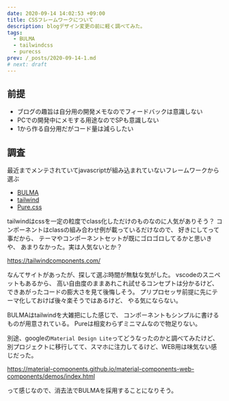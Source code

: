 ```yaml
---
date: 2020-09-14 14:02:53 +09:00
title: CSSフレームワークについて
description: blogデザイン変更の前に軽く調べてみた。
tags:
  - BULMA
  - tailwindcss
  - purecss
prev: /_posts/2020-09-14-1.md
# next: draft
---
```

## 前提

- ブログの趣旨は自分用の開発メモなのでフィードバックは意識しない
- PCでの開発中にメモする用途なのでSPも意識しない
- 1から作る自分用だがコード量は減らしたい

## 調査

最近までメンテされていてjavascriptが組み込まれていないフレームワークから選ぶ

- [BULMA](https://bulma.io/documentation/components/)
- [tailwind](https://tailwindcss.com/components)
- [Pure.css](https://purecss.io/)

tailwindはcssを一定の粒度でclass化しただけのものなのに人気がありそう？
コンポーネントはclassの組み合わせ例が載っているだけなので、
好きにしてって事だから、
テーマやコンポーネントセットが既にゴロゴロしてるかと思いきや、
あまりなかった。実は人気ないとか？

https://tailwindcomponents.com/

なんてサイトがあったが、探して選ぶ時間が無駄な気がした。
vscodeのスニペットもあるから、
高い自由度のままあれこれ試せるコンセプトは分かるけど、
できあがったコードの膨大さを見て後悔しそう。
プリプロセッサ前提に先にテーマ化しておけば後々楽そうではあるけど、
やる気にならない。

BULMAはtailwindを大雑把にした感じで、
コンポーネントもシンプルに書けるものが用意されている。
Pureは相変わらずミニマムなので物足りない。

別途、googleの`Material Design Lite`ってどうなったのかと調べてみたけど、
別プロジェクトに移行してて、スマホに注力してるけど、WEB用は味気ない感じだった。

https://material-components.github.io/material-components-web-components/demos/index.html

って感じなので、消去法でBULMAを採用することになりそう。

